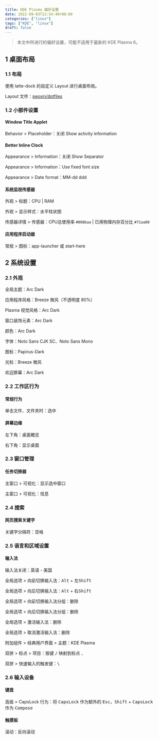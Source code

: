 ```yaml
---
title: KDE Plasma 偏好设置
date: 2022-09-03T22:54:40+08:00
categories: ["linux"]
tags: ["KDE", "linux"]
draft: false
---
```


> 本文中所进行的偏好设置，可能不适用于最新的 KDE Plasma 6。

## 1 桌面布局

### 1.1 布局

使用 latte-dock 的自定义 Layout 进行桌面布局。

Layout 文件：[peoxin/dotfiles](https://github.com/peoxin/dotfiles)

### 1.2 小部件设置

#### Window Title Applet

Behavior > Placeholder：关闭 Show activity information

#### Better Inline Clock

Appearance > Information：关闭 Show Separator

Appearance > Information：Use fixed font size

Appearance > Date format：MM-dd ddd

#### 系统监视传感器

外观 > 标题：CPU | RAM

外观 > 显示样式：水平柱状图

传感器详情 > 传感器：CPU总使用率 `#008baa` | 已用物理内存百分比 `#71aa00`

#### 应用程序启动器

常规 > 图标：app-launcher 或 start-here

## 2 系统设置

### 2.1 外观

全局主题：Arc Dark

应用程序风格：Breeze 微风（不透明度 80%）

Plasma 视觉风格：Arc Dark

窗口装饰元素：Arc Dark

颜色：Arc Dark

字体：Noto Sans CJK SC、Noto Sans Mono

图标：Papirus-Dark

光标：Breeze 微风

欢迎屏幕：Arc Dark

### 2.2 工作区行为

#### 常规行为

单击文件、文件夹时：选中

#### 屏幕边缘

左下角：桌面概览

右下角：显示桌面

### 2.3 窗口管理

#### 任务切换器

主窗口 > 可视化：显示选中窗口

主窗口 > 可视化：信息

### 2.4 搜索

#### 网页搜索关键字

关键字分隔符：空格

### 2.5 语言和区域设置

#### 输入法

输入法关闭：英语 - 美国

全局选项 > 向前切换输入法：<kbd>Alt</kbd> + <kbd>左Shift</kbd>

全局选项 > 向后切换输入法：<kbd>Alt</kbd> + <kbd>右Shift</kbd>

全局选项 > 向前切换输入法分组：删除

全局选项 > 向后切换输入法分组：删除

全局选项 > 激活输入法：删除

全局选项 > 取消激活输入法：删除

附加组件 > 经典用户界面 > 主题：KDE Plasma

双拼 > 标点 > 项目：按键 <kbd>/</kbd> 映射到标点 <kbd>、</kbd>

双拼 > 快速输入的触发键：<kbd>\\</kbd>

### 2.6 输入设备

#### 键盘

高级 > CapsLock 行为：将 <kbd>CapsLock</kbd> 作为额外的 <kbd>Esc</kbd>，<kbd>Shift</kbd> + <kbd>CapsLock</kbd> 作为 <kbd>Compose</kbd>

#### 触摸板

滚动：反向滚动
